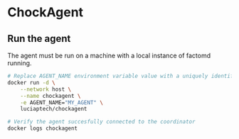 # ChockAgent

## Run the agent

The agent must be run on a machine with a local instance of factomd running.

```bash
# Replace AGENT_NAME environment variable value with a uniquely identifiable name
docker run -d \
    --network host \
    --name chockagent \
    -e AGENT_NAME="MY_AGENT" \
    luciaptech/chockagent

# Verify the agent succesfully connected to the coordinator
docker logs chockagent
```
